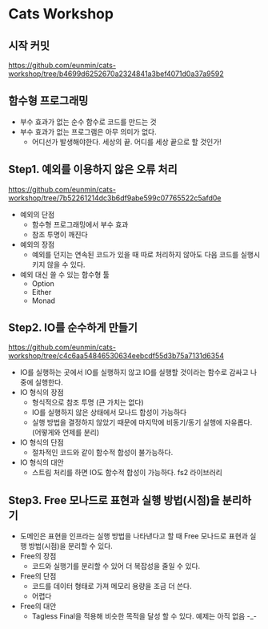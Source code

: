 # Cats Workshop

## 시작 커밋

https://github.com/eunmin/cats-workshop/tree/b4699d6252670a2324841a3bef4071d0a37a9592

## 함수형 프로그래밍

- 부수 효과가 없는 순수 함수로 코드를 만드는 것
- 부수 효과가 없는 프로그램은 아무 의미가 없다.
  - 어디선가 발생해야한다. 세상의 끝. 어디를 세상 끝으로 할 것인가!

## Step1. 예외를 이용하지 않은 오류 처리

https://github.com/eunmin/cats-workshop/tree/7b52261214dc3b6df9abe599c07765522c5afd0e

- 예외의 단점
  - 함수형 프로그래밍에서 부수 효과
  - 참조 투명이 깨진다
- 예외의 장점
  - 예외를 던지는 연속된 코드가 있을 때 따로 처리하지 않아도 다음 코드를 실행시키지 않을 수 있다.
- 예외 대신 쓸 수 있는 함수형 툴
  - Option
  - Either
  - Monad

## Step2. IO를 순수하게 만들기

https://github.com/eunmin/cats-workshop/tree/c4c6aa54846530634eebcdf55d3b75a7131d6354

- IO를 실행하는 곳에서 IO를 실행하지 않고 IO를 실행할 것이라는 함수로 감싸고 나중에 실행한다.
- IO 형식의 장점
  - 형식적으로 참조 투명 (큰 가치는 없다)
  - IO를 실행하지 않은 상태에서 모나드 합성이 가능하다
  - 실행 방법을 결정하지 않았기 때문에 마지막에 비동기/동기 실행에 자유롭다. (어떻게와 언제를 분리)
- IO 형식의 단점
  - 절차적인 코드와 같이 함수적 합성이 불가능하다.
- IO 형식의 대안
  - 스트림 처리를 하면 IO도 함수적 합성이 가능하다. fs2 라이브러리
  
## Step3. Free 모나드로 표현과 실행 방법(시점)을 분리하기

- 도메인은 표현을 인프라는 실행 방법을 나타낸다고 할 때 Free 모나드로 표현과 실행 방법(시점)을 분리할 수 있다.
- Free의 장점
  - 코드와 실행기를 분리할 수 있어 더 복잡성을 줄일 수 있다.
- Free의 단점
  - 코드를 데이터 형태로 가져 메모리 용량을 조금 더 쓴다.
  - 어렵다
- Free의 대안
  - Tagless Final을 적용해 비슷한 목적을 달성 할 수 있다. 예제는 아직 없음 -_-
